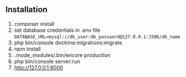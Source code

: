 ## Installation

1. composer install
2. set database credentials in .env file
`DATABASE_URL=mysql://db_user:db_password@127.0.0.1:3306/db_name`
3. php bin/console doctrine:migrations:migrate
4. npm install
5. ./node_modules/.bin/encore production
6. php bin/console server:run
7. http://127.0.0.1:8000